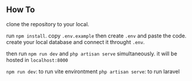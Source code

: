 ## How To

clone the repository to your local.

run `npm install`.
copy `.env.example` then create `.env` and paste the code.
create your local database and connect it throught `.env`.

then run `npm run dev` and `php artisan serve` simultaneously.
it will be hosted in `localhost:8000`

`npm run dev`: to run vite environtment
`php artisan serve`: to run laravel
